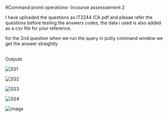 #Command promt operations- Incourse assesssement 2

<p>I have uploaded the questions as IT2244 ICA pdf and plesae refer the questions before testing the answers codes, the data i used is also added as a csv file for your reference.</p>

<p>for the 2nd question when we run the query in putty command window we get the answer straightly</p><br><br.
<b>Outputs</b>


![SS1](https://github.com/user-attachments/assets/33b0048e-c7e3-4106-8784-fd932abe2447)


![SS2](https://github.com/user-attachments/assets/b38a222d-6f4d-4478-9987-ba6f011459ad)


![SS3](https://github.com/user-attachments/assets/6249a7a5-f5a0-4cc9-92cc-88706fa7bee5)


![SS4](https://github.com/user-attachments/assets/3028b493-60b8-478d-9ff4-9eb24ffcc76a)



![image](https://github.com/user-attachments/assets/ffe98808-29a7-4e85-968b-59e4e154304d)

